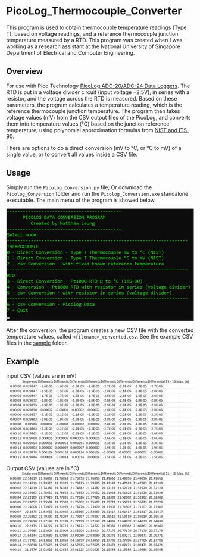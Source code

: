 # PicoLog_Thermocouple_Converter
This program is used to obtain thermocouple temperature readings (Type T), based on voltage readings, and a reference thermocouple junction temperature measured by a RTD. This program was created when I was working as a research assistant at the National University of Singapore Department of Electrical and Computer Engineering.

## Overview

For use with Pico Technology [PicoLog ADC-20/ADC-24 Data Loggers](https://www.picotech.com/data-logger/adc-20-adc-24/precision-data-acquisition). The RTD is put in a voltage divider circuit (input voltage +2.5V), in series with a resistor, and the voltage across the RTD is measured. Based on these parameters, the program calculates a temperature reading, which is the reference thermocouple junction temperature. The program then takes voltage values (mV) from the CSV output files of the PicoLog, and converts them into temperature values (°C) based on the junction reference temperature, using polynomial approximation formulas from [NIST and ITS-90](https://srdata.nist.gov/its90/download/type_t.tab).


There are options to do a direct conversion (mV to °C, or °C to mV) of a single value, or to convert all values inside a CSV file.

## Usage

Simply run the ```Picolog_Conversion.py``` file; Or download the ```Picolog_Conversion``` folder and run the ```Picolog_Conversion.exe``` standalone executable. The main menu of the program is showed below.


![](https://github.com/mattleung10/PicoLog_Thermocouple_Converter/blob/master/sample/example/mainscreen.png)


After the conversion, the program creates a new CSV file with the converted temperature values, called ```<filename>_converted.csv```. See the example CSV files in the [sample](https://github.com/mattleung10/PicoLog_Thermocouple_Converter/tree/master/sample) folder.

## Example

Input CSV (values are in mV)
![](https://github.com/mattleung10/PicoLog_Thermocouple_Converter/blob/master/sample/example/demo.png)


Output CSV (values are in °C)
![](https://github.com/mattleung10/PicoLog_Thermocouple_Converter/blob/master/sample/example/demo_converted.png)
